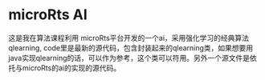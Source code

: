 # microRts AI
这是我在算法课程利用 microRts平台开发的一个ai，采用强化学习的经典算法qlearning, code里是最新的源代码，包含封装起来的qlearning类，如果想要用java实现qlearning的话，可以作为参考，这个类可以符用。另外一个源文件是依托与microRts的ai的实现的源代码。
